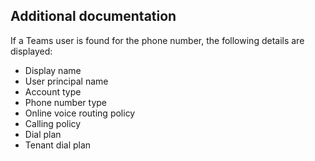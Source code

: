 ## Additional documentation
If a Teams user is found for the phone number, the following details are displayed:
- Display name
- User principal name
- Account type
- Phone number type
- Online voice routing policy
- Calling policy
- Dial plan
- Tenant dial plan